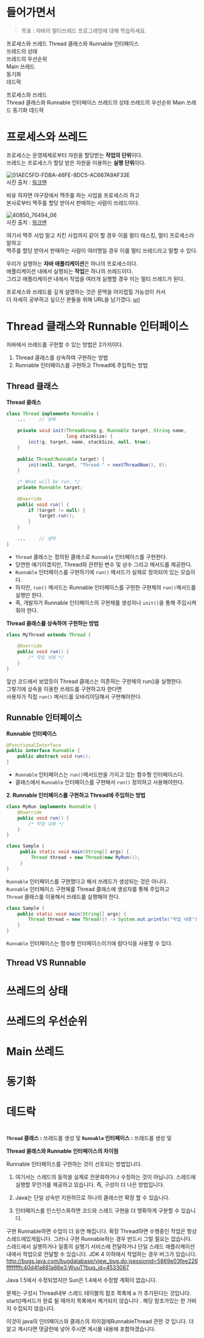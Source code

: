 # 들어가면서   
> 목표 : 자바의 멀티쓰레드 프로그래밍에 대해 학습하세요.    


프로세스와 쓰레드 
Thread 클래스와 Runnable 인터페이스     
쓰레드의 상태     
쓰레드의 우선순위    
Main 쓰레드   
동기화  
데드락   

프로세스와 쓰레드   
Thread 클래스와 Runnable 인터페이스
쓰레드의 상태
쓰레드의 우선순위
Main 쓰레드
동기화
데드락


# 프로세스와 쓰레드
프로세스는 운영체제로부터 자원을 할당받는 **작업의 단위**이다.         
쓰레드는 프로세스가 할당 받은 자원을 이용하는 **실행 단위**이다.     
      
![01AEC5FD-FDBA-46FE-8DC5-AC667A9AF33E](https://user-images.githubusercontent.com/50267433/105000222-69eee400-5a71-11eb-96ed-e3b4fc81802f.png)       
사진 출처 : [워크맨](https://www.youtube.com/channel/UCwx6n_4OcLgzAGdty0RWCoA)
     
     
비유 하자면 야구장에서 맥주를 파는 사업을 프로세스라 하고          
본사로부터 맥주를 할당 받아서 판매하는 사람이 쓰레드이다.           
        
![40850_76494_06](https://user-images.githubusercontent.com/50267433/105001975-eb477600-5a73-11eb-85fc-3d9e4f29b563.jpg)       
사진 출처 : [워크맨](https://www.youtube.com/channel/UCwx6n_4OcLgzAGdty0RWCoA)      
     
여기서 맥주 사업 말고 치킨 사업까지 같이 할 경우 이를 멀티 태스킹, 멀티 프로세스라 말하고             
맥주를 할당 받아서 판매하는 사람이 여러명일 경우 이를 멀티 쓰레드라고 말할 수 있다.               
                       
우리가 실행하는 **자바 애플리케이션**은 하나의 프로세스이다.              
애플리케이션 내에서 실행되는 **작업**은 하나의 쓰레드이다.              
그리고 애플리케이션 내에서 작업을 여러개 실행할 경우 이는 멀티 쓰레드가 된다.           
           
프로세스와 쓰레드를 깊게 설명하는 것은 문맥을 어지럽힐 가능성이 커서       
더 자세히 공부하고 싶으신 분들을 위해 URL을 남기겠다. [url](#)      
   
# Thread 클래스와 Runnable 인터페이스     
자바에서 쓰레드를 구현할 수 있는 방법은 2가지이다.   

1. Thread 클래스를 상속하여 구현하는 방법        
2. Runnable 인터페이스를 구현하고 Thread에 주입하는 방법     
  
## Thread 클래스    
**Thread 클래스**      
```java
class Thread implements Runnable {
    ...     // 생략
    
    private void init(ThreadGroup g, Runnable target, String name,
                      long stackSize) {
        init(g, target, name, stackSize, null, true);
    }
    
    public Thread(Runnable target) {
        init(null, target, "Thread-" + nextThreadNum(), 0);
    }
        
    /* What will be run. */
    private Runnable target;
        
    @Override
    public void run() {
        if (target != null) {
            target.run();
        }
    }
    
    ...     // 생략
}
```

* `Thread` 클래스는 정의된 클래스로 `Runnable` 인터페이스를 구현한다.                     
* 당연한 얘기이겠지만, Thread와 관련된 변수 및 상수 그리고 메서드를 제공한다.          
* `Runnable` 인터페이스를 구현하기에 `run()` 메서드가 실제로 정의되어 있는 모습이다.      
* 하지만, `run()` 메서드는 Runnable 인터페이스를 구현한 구현체의 `run()`메서드를 실행만 한다.   
* 즉, 개발자가 Runnable 인터페이스의 구현체를 생성자나 `init()`을  통해 주입시켜줘야 한다.     
          
**Thread 클래스를 상속하여 구현하는 방법**
```java
class MyThread extends Thread {
    
    @Override 
    public void run() {
        /* 작업 내용 */
    }      
}
```
앞선 코드에서 보았듯이 Thread 클래스는 의존하는 구현체의 run()을 실행한다.           
그렇기에 상속을 이용한 쓰레드를 구현하고자 한다면               
사용자가 직접 `run()` 메서드를 오바리이딩해서 구현해야한다.                

## Runnable 인터페이스     
**Runnable 인터페이스**         
```java
@FunctionalInterface
public interface Runnable {
    public abstract void run();
}
```
* `Runnable` 인터페이스는 `run()`메서드만을 가지고 있는 함수형 인터페이스다.      
* 클래스에서 `Runnable` 인터페이스를 구현해서 `run()` 정의하고 사용해야한다.     
    
**2. Runnable 인터페이스를 구현하고 Thread에 주입하는 방법**   
```java
class MyRun implements Runnable {
    @Override 
    public void run() {
        /* 작업 내용 */
    }  
}

class Sample {
     public static void main(String[] args) {
         Thread thread = new Thread(new MyRun());
     }
}
```
`Runnable` 인터페이스를 구현했다고 해서 쓰레드가 생성되는 것은 아니다.      
`Runnable` 인터페이스 구현체를 Thread 클래스에 생성자를 통해 주입하고    
`Thread` 클래스를 이용해서 쓰레드를 실행해야 한다.  

```java
class Sample {
    public static void main(String[] args) {
        Thread thread = new Thread(() -> System.out.println("작업 내용"));
    }
}
```
`Runnable` 인터페이스는 함수형 인터페이스이기에 람다식을 사용할 수 있다.       
     
## Thread VS Runnable    





# 쓰레드의 상태
# 쓰레드의 우선순위
# Main 쓰레드
# 동기화
# 데드락

# 
**`Thread` 클래스 :** 쓰레드를 생성 및 
**`Runnable` 인터페이스 :** 쓰레드를 생성 및 

**Thread 클래스와 Runnable 인터페이스의 차이점**

Runnable 인터페이스를 구현하는 것이 선호되는 방법입니다. 


1. 여기서는 스레드의 동작을 실제로 전문화하거나 수정하는 것이 아닙니다. 
스레드에 실행할 무언가를 제공하고 있습니다. 
즉, 구성이 더 나은 방법입니다.

1. Java는 단일 상속만 지원하므로 하나의 클래스만 확장 할 수 있습니다.
2. 인터페이스를 인스턴스화하면 코드와 스레드 구현을 더 명확하게 구분할 수 있습니다.

구현 Runnable하면 수업이 더 유연 해집니다. 확장 Thread하면 수행중인 작업은 항상 스레드에있게됩니다. 
그러나 구현 Runnable하는 경우 반드시 그럴 필요는 없습니다. 
스레드에서 실행하거나 일종의 실행기 서비스에 전달하거나 단일 스레드 애플리케이션 내에서 작업으로 전달할 수 있습니다.
JDK 4 이하에서 작업하는 경우 버그가 있습니다.
http://bugs.java.com/bugdatabase/view_bug.do;jsessionid=5869e03fee226ffffffffc40d4fa881a86e3:WuuT?bug_id=4533087

Java 1.5에서 수정되었지만 Sun은 1.4에서 수정할 계획이 없습니다.

문제는 구성시 Thread내부 스레드 테이블의 참조 목록에 a 가 추가된다는 것입니다. start()메서드가 완료 될 때까지 목록에서 제거되지 않습니다 . 해당 참조가있는 한 가비지 수집되지 않습니다.

이것이 java의 인터페이스와 클래스의 차이점에RunnableThread 관한 것 입니다. 더 알고 계시다면 댓글란에 넣어 주시면 게시물 내용에 포함하겠습니다.





